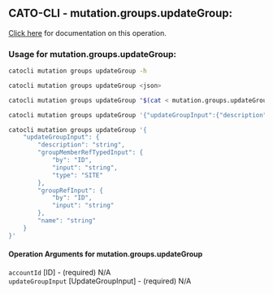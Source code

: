 
## CATO-CLI - mutation.groups.updateGroup:
[Click here](https://api.catonetworks.com/documentation/#mutation-mutation.groups.updateGroup) for documentation on this operation.

### Usage for mutation.groups.updateGroup:

```bash
catocli mutation groups updateGroup -h

catocli mutation groups updateGroup <json>

catocli mutation groups updateGroup "$(cat < mutation.groups.updateGroup.json)"

catocli mutation groups updateGroup '{"updateGroupInput":{"description":"string","groupMemberRefTypedInput":{"by":"ID","input":"string","type":"SITE"},"groupRefInput":{"by":"ID","input":"string"},"name":"string"}}'

catocli mutation groups updateGroup '{
    "updateGroupInput": {
        "description": "string",
        "groupMemberRefTypedInput": {
            "by": "ID",
            "input": "string",
            "type": "SITE"
        },
        "groupRefInput": {
            "by": "ID",
            "input": "string"
        },
        "name": "string"
    }
}'
```

#### Operation Arguments for mutation.groups.updateGroup ####

`accountId` [ID] - (required) N/A    
`updateGroupInput` [UpdateGroupInput] - (required) N/A    
